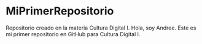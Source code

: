 # MiPrimerRepositorio
Repositorio creado en la materia Cultura Digital I.
Hola, soy Andree. Este es mi primer repositorio en GitHub para Cultura Digital I.
